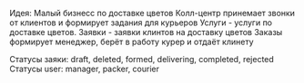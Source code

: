 Идея: Малый бизнесс по доставке цветов
Колл-центр принемает звонки от клиентов и формирует задания для курьеров
Услуги - услуги по доставке цветов.
Заявки - заявки клинтов на доставку цветов
Заказы формирует менеджер, берёт в работу курер и отдаёт клинету

Статусы заяки: draft, deleted, formed, delivering, completed, rejected
Статусы user: manager, packer, courier 
